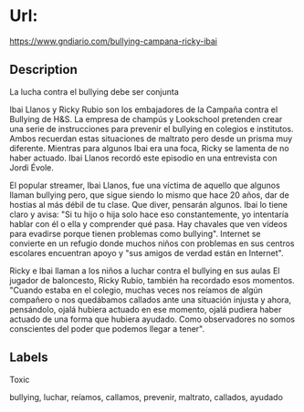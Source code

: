 # Url: 

https://www.gndiario.com/bullying-campana-ricky-ibai

## Description 

La lucha contra el bullying debe ser conjunta

Ibai Llanos y Ricky Rubio son los embajadores de la Campaña contra el Bullying de H&S. La empresa de champús y Lookschool pretenden crear una serie de instrucciones para prevenir el bullying en colegios e institutos. Ambos recuerdan estas situaciones de maltrato pero desde un prisma muy diferente. Mientras para algunos Ibai era una foca, Ricky se lamenta de no haber actuado. Ibai Llanos recordó este episodio en una entrevista con Jordi Évole.

El popular streamer, Ibai Llanos, fue una víctima de aquello que algunos llaman bullying pero, que sigue siendo lo mismo que hace 20 años, dar de hostias al más débil de tu clase. Que diver, pensarán algunos. Ibai lo tiene claro y avisa: "Si tu hijo o hija solo hace eso constantemente, yo intentaría hablar con él o ella y comprender qué pasa. Hay chavales que ven vídeos para evadirse porque tienen problemas como bullying". Internet se convierte en un refugio donde muchos niños con problemas en sus centros escolares encuentran apoyo y "sus amigos de verdad están en Internet".

Ricky e Ibai llaman a los niños a luchar contra el bullying en sus aulas
El jugador de baloncesto, Ricky Rubio, también ha recordado esos momentos. "Cuando estaba en el colegio, muchas veces nos reíamos de algún compañero o nos quedábamos callados ante una situación injusta y ahora, pensándolo, ojalá hubiera actuado en ese momento, ojalá pudiera haber actuado de una forma que hubiera ayudado. Como observadores no somos conscientes del poder que podemos llegar a tener".

## Labels 

Toxic 

bullying, luchar, reíamos, callamos, prevenir, maltrato, callados, ayudado
